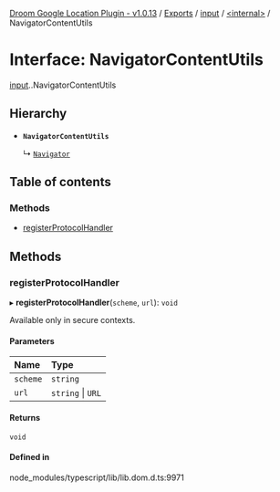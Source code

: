 [Droom Google Location Plugin - v1.0.13](../README.md) / [Exports](../modules.md) / [input](../modules/input.md) / [<internal\>](../modules/input._internal_.md) / NavigatorContentUtils

# Interface: NavigatorContentUtils

[input](../modules/input.md).[<internal>](../modules/input._internal_.md).NavigatorContentUtils

## Hierarchy

- **`NavigatorContentUtils`**

  ↳ [`Navigator`](input._internal_.Navigator.md)

## Table of contents

### Methods

- [registerProtocolHandler](input._internal_.NavigatorContentUtils.md#registerprotocolhandler)

## Methods

### registerProtocolHandler

▸ **registerProtocolHandler**(`scheme`, `url`): `void`

Available only in secure contexts.

#### Parameters

| Name | Type |
| :------ | :------ |
| `scheme` | `string` |
| `url` | `string` \| `URL` |

#### Returns

`void`

#### Defined in

node_modules/typescript/lib/lib.dom.d.ts:9971
